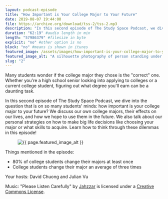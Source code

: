 ```yaml
---
layout: podcast-episode
title: "How Important is Your College Major to Your Future"
date: 2019-08-07 19:44:00
file: https://archive.org/download/tss-2/tss-2.mp3
description: "In this second episode of The Study Space Podcast, we dive into the question that is on so many students' minds: how important is your college major to your future? We discuss our own college majors, their effects on our lives, and how we hope to use them in the future. We also talk about our personal strategies on how to make big life decisions like choosing your major or what skills to acquire. Learn how to think through these dilemmas in this episode!"
duration: "62:19" #audio length in min
length: "57986379" #filesize in byte
explicit: "no" #other option is no
block: "no" #means is shown in itunes
featured_image: /assets/images/how-important-is-your-college-major-to-your-future/feature.jpg
featured_image_alt: "A silhouette photography of person standing under a starlit night sky"
slug: "2"
---
```


Many students wonder if the college major they chose is the "correct" one. Whether you're a high school senior looking into applying to colleges or a current college student, figuring out what degree you'll earn can be a daunting task.

In this second episode of The Study Space Podcast, we dive into the question that is on so many students' minds: how important is your college major to your future? We discuss our own college majors, their effects on our lives, and how we hope to use them in the future. We also talk about our personal strategies on how to make big life decisions like choosing your major or what skills to acquire. Learn how to think through these dilemmas in this episode!

<figure class="figure">
    <img src="{{ page.featured_image }}" alt="{{ page.featured_image_alt }}" class="mx-auto mt-5 mb-2 d-block w-75" />
</figure>

Things mentioned in the episode:

-   80% of college students change their majors at least once
-   College students change their major an average of three times

Your hosts: David Chuong and Julian Vu

Music: "Please Listen Carefully" by [Jahzzar](https://soundcloud.com/jahzzar) is licensed under a [Creative Commons License](http://creativecommons.org/licenses/by-sa/3.0/).
